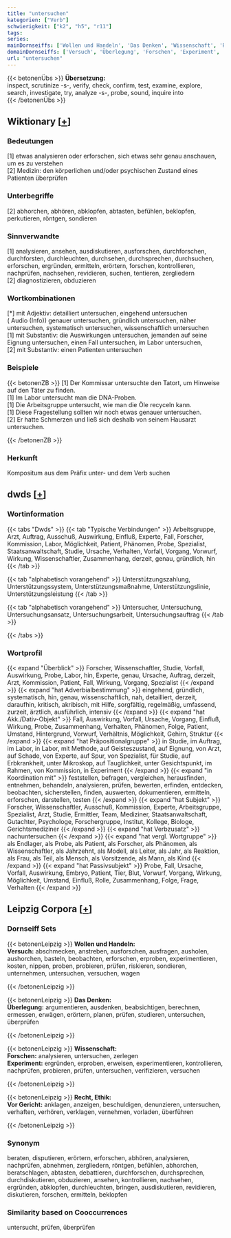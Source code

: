 ```yaml
---
title: "untersuchen"
kategorien: ["Verb"]
schwierigkeit: ["k2", "h5", "r11"]
tags:
series:
mainDornseiffs: ['Wollen und Handeln', 'Das Denken', 'Wissenschaft', 'Recht, Ethik']
domainDornseiffs: ['Versuch', 'Überlegung', 'Forschen', 'Experiment', 'Vor Gericht']
url: "untersuchen"
---
```


{{< betonenÜbs >}}
**Übersetzung:**  
inspect, scrutinize -s-, verify, check, confirm, test, examine, explore, search, investigate, try, analyze -s-, probe, sound, inquire  into  
{{< /betonenÜbs >}}

## Wiktionary [[+](https://de.wiktionary.org/wiki/untersuchen)]

### Bedeutungen
[1] etwas analysieren oder erforschen, sich etwas sehr genau anschauen, um es zu verstehen  
[2] Medizin: den körperlichen und/oder psychischen Zustand eines Patienten überprüfen  

### Unterbegriffe
[2] abhorchen, abhören, abklopfen, abtasten, befühlen, beklopfen, perkutieren, röntgen, sondieren  

### Sinnverwandte
[1] analysieren, ansehen, ausdiskutieren, ausforschen, durchforschen, durchforsten, durchleuchten, durchsehen, durchsprechen, durchsuchen, erforschen, ergründen, ermitteln, erörtern, forschen, kontrollieren, nachprüfen, nachsehen, revidieren, suchen, tentieren, zergliedern  
[2] diagnostizieren, obduzieren  

### Wortkombinationen
[*] mit Adjektiv: detailliert untersuchen, eingehend untersuchen ( Audio (Info)) genauer untersuchen, gründlich untersuchen, näher untersuchen, systematisch untersuchen, wissenschaftlich untersuchen  
[1] mit Substantiv: die Auswirkungen untersuchen, jemanden auf seine Eignung untersuchen, einen Fall untersuchen, im Labor untersuchen,  
[2] mit Substantiv: einen Patienten untersuchen  

### Beispiele
{{< betonenZB >}}
[1] Der Kommissar untersuchte den Tatort, um Hinweise auf den Täter zu finden.  
[1] Im Labor untersucht man die DNA-Proben.  
[1] Die Arbeitsgruppe untersucht, wie man die Öle recyceln kann.  
[1] Diese Fragestellung sollten wir noch etwas genauer untersuchen.  
[2] Er hatte Schmerzen und ließ sich deshalb von seinem Hausarzt untersuchen.  

{{< /betonenZB >}}
### Herkunft
Kompositum aus dem Präfix unter- und dem Verb suchen  



## dwds [[+](https://www.dwds.de/wb/untersuchen)]

### Wortinformation
{{< tabs "Dwds" >}}
{{< tab "Typische Verbindungen" >}}
Arbeitsgruppe, Arzt, Auftrag, Ausschuß, Auswirkung, Einfluß, Experte, Fall, Forscher, Kommission, Labor, Möglichkeit, Patient, Phänomen, Probe, Spezialist, Staatsanwaltschaft, Studie, Ursache, Verhalten, Vorfall, Vorgang, Vorwurf, Wirkung, Wissenschaftler, Zusammenhang, derzeit, genau, gründlich, hin
{{< /tab >}}

{{< tab "alphabetisch vorangehend" >}}
Unterstützungszahlung, Unterstützungssystem, Unterstützungsmaßnahme, Unterstützungslinie, Unterstützungsleistung
{{< /tab >}}

{{< tab "alphabetisch vorangehend" >}}
Untersucher, Untersuchung, Untersuchungsansatz, Untersuchungsarbeit, Untersuchungsauftrag
{{< /tab >}}

{{< /tabs >}}

### Wortprofil
{{< expand "Überblick" >}} Forscher, Wissenschaftler, Studie, Vorfall, Auswirkung, Probe, Labor, hin, Experte, genau, Ursache, Auftrag, derzeit, Arzt, Kommission, Patient, Fall, Wirkung, Vorgang, Spezialist {{< /expand >}}
{{< expand "hat Adverbialbestimmung" >}} eingehend, gründlich, systematisch, hin, genau, wissenschaftlich, nah, detailliert, derzeit, daraufhin, kritisch, akribisch, mit Hilfe, sorgfältig, regelmäßig, umfassend, zurzeit, ärztlich, ausführlich, intensiv {{< /expand >}}
{{< expand "hat Akk./Dativ-Objekt" >}} Fall, Auswirkung, Vorfall, Ursache, Vorgang, Einfluß, Wirkung, Probe, Zusammenhang, Verhalten, Phänomen, Folge, Patient, Umstand, Hintergrund, Vorwurf, Verhältnis, Möglichkeit, Gehirn, Struktur {{< /expand >}}
{{< expand "hat Präpositionalgruppe" >}} in Studie, im Auftrag, im Labor, in Labor, mit Methode, auf Geisteszustand, auf Eignung, von Arzt, auf Schade, von Experte, auf Spur, von Spezialist, für Studie, auf Erbkrankheit, unter Mikroskop, auf Tauglichkeit, unter Gesichtspunkt, im Rahmen, von Kommission, in Experiment {{< /expand >}}
{{< expand "in Koordination mit" >}} feststellen, befragen, vergleichen, herausfinden, entnehmen, behandeln, analysieren, prüfen, bewerten, erfinden, entdecken, beobachten, sicherstellen, finden, auswerten, dokumentieren, ermitteln, erforschen, darstellen, testen {{< /expand >}}
{{< expand "hat Subjekt" >}} Forscher, Wissenschaftler, Ausschuß, Kommission, Experte, Arbeitsgruppe, Spezialist, Arzt, Studie, Ermittler, Team, Mediziner, Staatsanwaltschaft, Gutachter, Psychologe, Forschergruppe, Institut, Kollege, Biologe, Gerichtsmediziner {{< /expand >}}
{{< expand "hat Verbzusatz" >}} nachuntersuchen {{< /expand >}}
{{< expand "hat vergl. Wortgruppe" >}} als Endlager, als Probe, als Patient, als Forscher, als Phänomen, als Wissenschaftler, als Jahrzehnt, als Modell, als Leiter, als Jahr, als Reaktion, als Frau, als Teil, als Mensch, als Vorsitzende, als Mann, als Kind {{< /expand >}}
{{< expand "hat Passivsubjekt" >}} Probe, Fall, Ursache, Vorfall, Auswirkung, Embryo, Patient, Tier, Blut, Vorwurf, Vorgang, Wirkung, Möglichkeit, Umstand, Einfluß, Rolle, Zusammenhang, Folge, Frage, Verhalten {{< /expand >}}

## Leipzig Corpora [[+](https://corpora.uni-leipzig.de/en/res?word=untersuchen&corpusId=deu_newscrawl-public_2018)]

### Dornseiff Sets
{{< betonenLeipzig >}}
**Wollen und Handeln:**  
**Versuch:** abschmecken, anstreben, ausforschen, ausfragen, ausholen, aushorchen, basteln, beobachten, erforschen, erproben, experimentieren, kosten, nippen, proben, probieren, prüfen, riskieren, sondieren, unternehmen, untersuchen, versuchen, wagen  

{{< /betonenLeipzig >}}


{{< betonenLeipzig >}}
**Das Denken:**  
**Überlegung:** argumentieren, ausdenken, beabsichtigen, berechnen, ermessen, erwägen, erörtern, planen, prüfen, studieren, untersuchen, überprüfen  

{{< /betonenLeipzig >}}


{{< betonenLeipzig >}}
**Wissenschaft:**  
**Forschen:** analysieren, untersuchen, zerlegen  
**Experiment:** ergründen, erproben, erweisen, experimentieren, kontrollieren, nachprüfen, probieren, prüfen, untersuchen, verifizieren, versuchen  

{{< /betonenLeipzig >}}


{{< betonenLeipzig >}}
**Recht, Ethik:**  
**Vor Gericht:** anklagen, anzeigen, beschuldigen, denunzieren, untersuchen, verhaften, verhören, verklagen, vernehmen, vorladen, überführen  

{{< /betonenLeipzig >}}

### Synonym
beraten, disputieren, erörtern, erforschen, abhören, analysieren, nachprüfen, abnehmen, zergliedern, röntgen, befühlen, abhorchen, beratschlagen, abtasten, debattieren, durchforschen, durchsprechen, durchdiskutieren, obduzieren, ansehen, kontrollieren, nachsehen, ergründen, abklopfen, durchleuchten, bringen, ausdiskutieren, revidieren, diskutieren, forschen, ermitteln, beklopfen


### Similarity based on Cooccurrences
untersucht, prüfen, überprüfen

